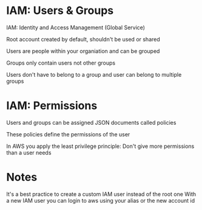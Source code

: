 # IAM: Users & Groups

IAM: Identity and Access Management (Global Service)

Root account created by default, shouldn't be used or shared

Users are people within your organiation and can be grouped

Groups only contain users not other groups

Users don't have to belong to a group and user can belong to multiple groups

# IAM: Permissions

Users and groups can be assigned JSON documents called policies

These policies define the permissions of the user

In AWS you apply the least privilege principle: Don't give more permissions than a user needs

# Notes

It's a best practice to create a custom IAM user instead of the root one
With a new IAM user you can login to aws using your alias or the new account id
 